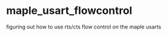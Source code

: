 maple_usart_flowcontrol
=======================

figuring out how to use rts/cts flow control on the maple usarts
